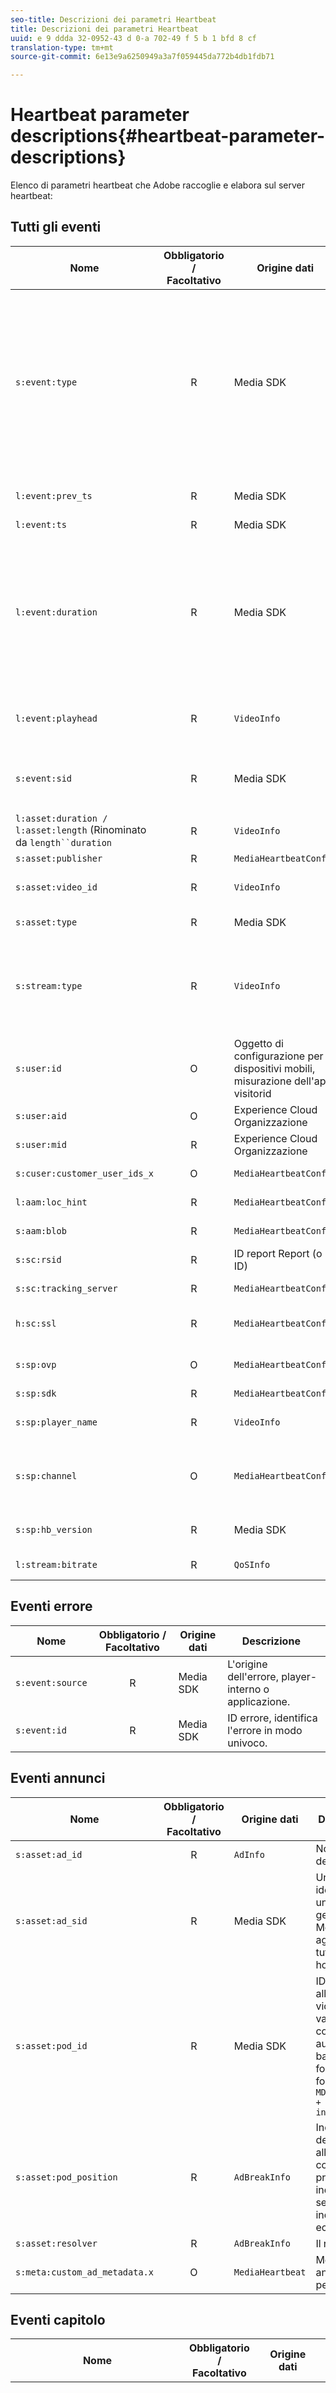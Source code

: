 ```yaml
---
seo-title: Descrizioni dei parametri Heartbeat
title: Descrizioni dei parametri Heartbeat
uuid: e 9 ddda 32-0952-43 d 0-a 702-49 f 5 b 1 bfd 8 cf
translation-type: tm+mt
source-git-commit: 6e13e9a6250949a3a7f059445da772b4db1fdb71

---
```



# Heartbeat parameter descriptions{#heartbeat-parameter-descriptions}

Elenco di parametri heartbeat che Adobe raccoglie e elabora sul server heartbeat:

## Tutti gli eventi

| Nome | Obbligatorio / Facoltativo | Origine dati | Descrizione   |
| ---  | :---: | --- | --- |
| `s:event:type` | R | Media SDK | Il tipo di evento tracciato. Tipi di evento: <ul> <li> `s:event:type=start` </li> <li> `s:event:type=complete` </li> <li> `s:event:type=chapter_start` </li> <li> `s:event:type=chapter_complete` </li> <li> `s:event:type=buffer` </li> <li> `s:event:type=pause` </li> <li> `s:event:type=resume` </li> <li> `s:event:type=bitrate_change` </li> <li> `s:event:type=aa_start` </li> <li> `s:event:type=stall` </li> <li> `s:event:type=end` </li> </ul> |
| `l:event:prev_ts` | R | Media SDK | La marca temporale dell'ultimo evento dello stesso tipo in questa sessione. The value is `-1` |
| `l:event:ts` | R | Media SDK | Marca temporale dell'evento. |
| `l:event:duration` | R | Media SDK | Questo valore viene impostato internamente (in millisecondi) dalla libreria VHL, non dal lettore. Viene utilizzato per calcolare il tempo trascorso sul retro. For example `a.media.totalTimePlayed` `type=play` Note:  For some of the HB that are sent This parameter is set to 0 for certain events because they are "state change events" (e.g., `type=complete` `type=chapter_complete` `type=bitrate_change` |
| `l:event:playhead` | R | `VideoInfo` | L'indicatore di riproduzione si trovava all'interno della risorsa attualmente attiva (principale o ad) quando l'evento è stato registrato. |
| `s:event:sid` | R | Media SDK | L'ID sessione (una stringa generata in modo casuale). Tutti gli eventi in una determinata sessione (video + ads) devono essere identici. |
| `l:asset:duration / l:asset:length` (Rinominato da `length``duration` | R | `VideoInfo` | Lunghezza della risorsa video della risorsa principale. |
| `s:asset:publisher` | R | `MediaHeartbeatConfig` | Editore della risorsa. |
| `s:asset:video_id` | R | `VideoInfo` | Un ID che identifica in modo univoco il video nel catalogo dell'editore. |
| `s:asset:type` | R | Media SDK | Tipo di risorsa (principale o annuncio). |
| `s:stream:type` | R | `VideoInfo` | Il tipo di flusso. Può essere uno dei seguenti: <ul> <li> `live` </li> <li> `vod` </li> <li> `linear` </li> </ul>. |
| `s:user:id` | O | Oggetto di configurazione per dispositivi mobili, misurazione dell'app visitorid | L'ID visitatore impostato dall'utente. |
| `s:user:aid` | O | Experience Cloud Organizzazione | Il valore ID visitatore dell'utente. |
| `s:user:mid` | R | Experience Cloud Organizzazione | Il valore ID visitatore di Experience Cloud dell'utente. |
| `s:cuser:customer_user_ids_x` | O | `MediaHeartbeatConfig` | Tutti gli ID utente cliente impostati su Audience Manager. |
| `l:aam:loc_hint` | R | `MediaHeartbeatConfig` | AAM data sent on each payload after `aa_start` |
| `s:aam:blob` | R | `MediaHeartbeatConfig` | AAM data sent on each payload after `aa_start` |
| `s:sc:rsid` | R | ID report Report (o ID) | RSID sitecatalyst: i rapporti devono essere inviati. |
| `s:sc:tracking_server` | R | `MediaHeartbeatConfig` | Server di monitoraggio sitecatalyst. |
| `h:sc:ssl` | R | `MediaHeartbeatConfig` | Se il traffico si trova sopra HTTPS (se è impostato su 1) o su HTTP (impostato su 0). |
| `s:sp:ovp` | O | `MediaHeartbeatConfig` | Impostate su «primetime» per i lettori Primetime, o l'OVP effettivo per altri lettori. |
| `s:sp:sdk` | R | `MediaHeartbeatConfig` | Stringa della versione OVP. |
| `s:sp:player_name` | R | `VideoInfo` | Nome del lettore video (il software lettore effettivo utilizzato per identificare il lettore). |
| `s:sp:channel` | O | `MediaHeartbeatConfig` | Canale in cui l'utente sta visualizzando il contenuto. Per un'app mobile, il nome dell'app. Per un sito Web, il nome del dominio. |
| `s:sp:hb_version` | R | Media SDK | Il numero di versione della libreria videoheartbeat che emette la chiamata. |
| `l:stream:bitrate` | R | `QoSInfo` | Il valore corrente del bitrate di streaming (in bps). |

## Eventi errore

| Nome | Obbligatorio / Facoltativo | Origine dati | Descrizione   |
| ---  | :---: | --- | --- |
| `s:event:source` | R | Media SDK | L'origine dell'errore, player-interno o applicazione. |
| `s:event:id` | R | Media SDK | ID errore, identifica l'errore in modo univoco. |

## Eventi annunci

| Nome | Obbligatorio / Facoltativo | Origine dati | Descrizione   |
| ---  | :---: | --- | --- |
| `s:asset:ad_id` | R | `AdInfo` | Nome dell'annuncio. |
| `s:asset:ad_sid` | R | Media SDK | Un identificatore univoco generato da Media SDK, aggiunto a tutti gli hit ad hoc. |
| `s:asset:pod_id` | R | Media SDK | ID contenitore all'interno del video. This value is computed automatically based on the following formula: `MD5(video_id) + "_" + [pod index]` |
| `s:asset:pod_position` | R | `AdBreakInfo` | Indice dell'annuncio all'interno del contenitore (il primo ad ha indice 0, il secondo ad indice 1, ecc.). |
| `s:asset:resolver` | R | `AdBreakInfo` | Il resolver. |
| `s:meta:custom_ad_metadata.x` | O | `MediaHeartbeat` | Metadati annunci personalizzati. |

## Eventi capitolo

| Nome | Obbligatorio / Facoltativo | Origine dati | Descrizione   |
| ---  | :---: | --- | --- |
| `s:stream:chapter_sid` | R | Media SDK | L'identificatore univoco associato all'istanza di riproduzione del capitolo. Nota: Un capitolo può essere riprodotto più volte a causa di operazioni di ricerca eseguite dall'utente. |
| `s:stream:chapter_name` | O | `ChapterInfo` | Il titolo è descrittivo (ovvero, leggibile dall'uomo). |
| `s:stream:chapter_id` | R | Media SDK | L'ID univoco del capitolo. This value is computed automatically based on the following formula: `MD5(video_id) + "_" + chapter_pos` |
| `l:stream:chapter_pos` | R | `ChapterInfo` | Indice del capitolo nell'elenco dei capitoli (a partire da 1). |
| `l:stream:chapter_offset` | R | `ChapterInfo` | L'offset del capitolo (espresso in secondi) all'interno del contenuto principale, escludendo gli annunci. |
| `l:stream:chapter_length` | R | `ChapterInfo` | Durata del capitolo (espressa in secondi). |
| `s:meta:custom_chapter_metadata.x` | O | `ChapterInfo` | Metadati dei capitoli personalizzati. |

## Evento fine sessione

| Nome | Obbligatorio / Facoltativo | Origine dati | Descrizione   |
| ---  | :---: | --- | --- |
| `s:event:type=end` | R | Media SDK | L'opzione `end` `close` |

